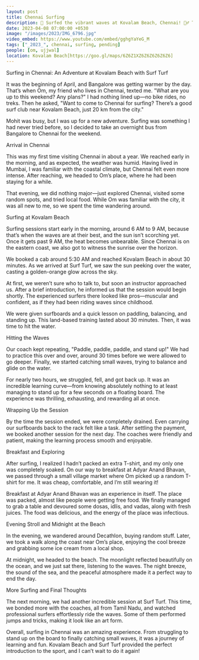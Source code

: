 ```yaml
---
layout: post
title: Chennai Surfing
description: 🌊 Surfed the vibrant waves at Kovalam Beach, Chennai! 🏄‍♂️ The sun kissed the golden sands, and the lively atmosphere made every wave a thrilling adventure. The beach life, A2B 🍛 delights, and unforgettable memories with friends. 🏖️✨
date: 2023-04-08 07:00:00 +0530
image: "/images/2023/IMG_6796.jpg"
video_embed: https://www.youtube.com/embed/gghgYaYeG_M
tags: ["_2023_", chennai, surfing, pending]
people: [om, ujjwal]
location: Kovalam Beach[https://goo.gl/maps/6Z6Z1XZ6Z6Z6Z6Z6Z6]
---
```


Surfing in Chennai: An Adventure at Kovalam Beach with Surf Turf

It was the beginning of April, and Bangalore was getting warmer by the day. That’s when Om, my friend who lives in Chennai, texted me. "What are you up to this weekend? Any plans?" I had nothing lined up—no bike rides, no treks. Then he asked, "Want to come to Chennai for surfing? There’s a good surf club near Kovalam Beach, just 20 km from the city."

Mohit was busy, but I was up for a new adventure. Surfing was something I had never tried before, so I decided to take an overnight bus from Bangalore to Chennai for the weekend.

Arrival in Chennai

This was my first time visiting Chennai in about a year. We reached early in the morning, and as expected, the weather was humid. Having lived in Mumbai, I was familiar with the coastal climate, but Chennai felt even more intense. After reaching, we headed to Om’s place, where he had been staying for a while.

That evening, we did nothing major—just explored Chennai, visited some random spots, and tried local food. While Om was familiar with the city, it was all new to me, so we spent the time wandering around.

Surfing at Kovalam Beach

Surfing sessions start early in the morning, around 6 AM to 9 AM, because that’s when the waves are at their best, and the sun isn’t scorching yet. Once it gets past 9 AM, the heat becomes unbearable. Since Chennai is on the eastern coast, we also got to witness the sunrise over the horizon.

We booked a cab around 5:30 AM and reached Kovalam Beach in about 30 minutes. As we arrived at Surf Turf, we saw the sun peeking over the water, casting a golden-orange glow across the sky.

At first, we weren’t sure who to talk to, but soon an instructor approached us. After a brief introduction, he informed us that the session would begin shortly. The experienced surfers there looked like pros—muscular and confident, as if they had been riding waves since childhood.

We were given surfboards and a quick lesson on paddling, balancing, and standing up. This land-based training lasted about 30 minutes. Then, it was time to hit the water.

Hitting the Waves

Our coach kept repeating, "Paddle, paddle, paddle, and stand up!" We had to practice this over and over, around 30 times before we were allowed to go deeper. Finally, we started catching small waves, trying to balance and glide on the water.

For nearly two hours, we struggled, fell, and got back up. It was an incredible learning curve—from knowing absolutely nothing to at least managing to stand up for a few seconds on a floating board. The experience was thrilling, exhausting, and rewarding all at once.

Wrapping Up the Session

By the time the session ended, we were completely drained. Even carrying our surfboards back to the rack felt like a task. After settling the payment, we booked another session for the next day. The coaches were friendly and patient, making the learning process smooth and enjoyable.

Breakfast and Exploring

After surfing, I realized I hadn’t packed an extra T-shirt, and my only one was completely soaked. On our way to breakfast at Adyar Anand Bhavan, we passed through a small village market where Om picked up a random T-shirt for me. It was cheap, comfortable, and I’m still wearing it!

Breakfast at Adyar Anand Bhavan was an experience in itself. The place was packed, almost like people were getting free food. We finally managed to grab a table and devoured some dosas, idlis, and vadas, along with fresh juices. The food was delicious, and the energy of the place was infectious.

Evening Stroll and Midnight at the Beach

In the evening, we wandered around Decathlon, buying random stuff. Later, we took a walk along the coast near Om’s place, enjoying the cool breeze and grabbing some ice cream from a local shop.

At midnight, we headed to the beach. The moonlight reflected beautifully on the ocean, and we just sat there, listening to the waves. The night breeze, the sound of the sea, and the peaceful atmosphere made it a perfect way to end the day.

More Surfing and Final Thoughts

The next morning, we had another incredible session at Surf Turf. This time, we bonded more with the coaches, all from Tamil Nadu, and watched professional surfers effortlessly ride the waves. Some of them performed jumps and tricks, making it look like an art form.

Overall, surfing in Chennai was an amazing experience. From struggling to stand up on the board to finally catching small waves, it was a journey of learning and fun. Kovalam Beach and Surf Turf provided the perfect introduction to the sport, and I can’t wait to do it again!